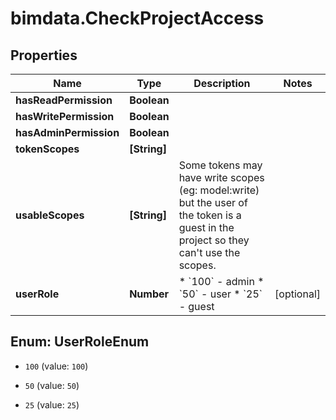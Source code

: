 # bimdata.CheckProjectAccess

## Properties

Name | Type | Description | Notes
------------ | ------------- | ------------- | -------------
**hasReadPermission** | **Boolean** |  | 
**hasWritePermission** | **Boolean** |  | 
**hasAdminPermission** | **Boolean** |  | 
**tokenScopes** | **[String]** |  | 
**usableScopes** | **[String]** | Some tokens may have write scopes (eg: model:write) but the user of the token is a guest in the project so they can&#39;t use the scopes. | 
**userRole** | **Number** | * &#x60;100&#x60; - admin * &#x60;50&#x60; - user * &#x60;25&#x60; - guest | [optional] 



## Enum: UserRoleEnum


* `100` (value: `100`)

* `50` (value: `50`)

* `25` (value: `25`)




